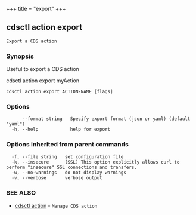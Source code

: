 +++
title = "export"
+++
## cdsctl action export

`Export a CDS action`

### Synopsis

Useful to export a CDS action

cdsctl action export myAction

```
cdsctl action export ACTION-NAME [flags]
```

### Options

```
      --format string   Specify export format (json or yaml) (default "yaml")
  -h, --help            help for export
```

### Options inherited from parent commands

```
  -f, --file string   set configuration file
  -k, --insecure      (SSL) This option explicitly allows curl to perform "insecure" SSL connections and transfers.
  -w, --no-warnings   do not display warnings
  -v, --verbose       verbose output
```

### SEE ALSO

* [cdsctl action](/cli/cdsctl/action/)	 - `Manage CDS action`

